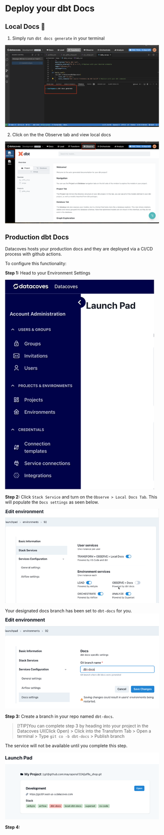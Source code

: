 # Deploy your dbt Docs

## Local Docs 📖
1. Simply run `dbt docs generate` in your terminal 
   
![Docs Generate](assets/migration_docs_generate.png)

2. Click on the the Observe tab and view local docs
   
![Observe Tab](./assets/migration_observe_dbt_docs.png)

## Production dbt Docs 

Datacoves hosts your production docs and they are deployed via a CI/CD process with github actions. 

To configure this functionality:

**Step 1:** Head to your Environment Settings 

![Environment Menu](./assets/migration_environments.gif)

**Step 2:** Click `Stack Service` and turn on the `Observe > Local Docs Tab`. This will populate the `Docs settings` as seen below.

![Environment Observe Settings](./assets/migration_environment_observe_settings.gif)

Your designated docs branch has been set to `dbt-docs` for you. 
![dbt docs settings](./assets/migration_environment_dbt_docs.png)

**Step 3:** Create a branch in your repo named `dbt-docs`. 
>[!TIP]You can complete step 3 by heading into your project in the Datacoves UI(Click Open) > Click into the Transform Tab > Open a terminal > Type `git co -b dbt-docs` > Publish branch  

The service will not be available until you complete this step.

![Launchpad dbt docs](./assets/migration_launchpad_dbt_docs.png)

**Step 4:** 

